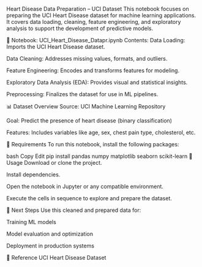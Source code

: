  Heart Disease Data Preparation – UCI Dataset
This notebook focuses on preparing the UCI Heart Disease dataset for machine learning applications. It covers data loading, cleaning, feature engineering, and exploratory analysis to support the development of predictive models.

📄 Notebook: UCI_Heart_Disease_Datapr.ipynb
Contents:
Data Loading: Imports the UCI Heart Disease dataset.

Data Cleaning: Addresses missing values, formats, and outliers.

Feature Engineering: Encodes and transforms features for modeling.

Exploratory Data Analysis (EDA): Provides visual and statistical insights.

Preprocessing: Finalizes the dataset for use in ML pipelines.

📊 Dataset Overview
Source: UCI Machine Learning Repository

Goal: Predict the presence of heart disease (binary classification)

Features: Includes variables like age, sex, chest pain type, cholesterol, etc.

🧰 Requirements
To run this notebook, install the following packages:

bash
Copy
Edit
pip install pandas numpy matplotlib seaborn scikit-learn
🚀 Usage
Download or clone the project.

Install dependencies.

Open the notebook in Jupyter or any compatible environment.

Execute the cells in sequence to explore and prepare the dataset.

🔄 Next Steps
Use this cleaned and prepared data for:

Training ML models

Model evaluation and optimization

Deployment in production systems

🔗 Reference
UCI Heart Disease Dataset
